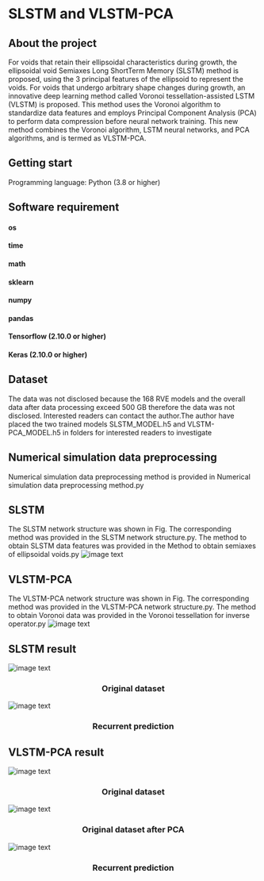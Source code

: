 # SLSTM and VLSTM-PCA

## About the project
For voids that retain their ellipsoidal characteristics during growth, the ellipsoidal void Semiaxes Long ShortTerm Memory (SLSTM) method is proposed, using the 3 principal features of the ellipsoid to represent the voids. For voids that undergo arbitrary shape changes during growth, an innovative deep learning method called Voronoi tessellation-assisted LSTM (VLSTM) is proposed. This method uses the Voronoi algorithm to standardize data features and employs Principal Component Analysis (PCA) to perform data compression before neural network training. This new method combines the Voronoi algorithm, LSTM neural networks, and PCA algorithms, and is termed as VLSTM-PCA.

## Getting start
Programming language: Python (3.8 or higher)

## Software requirement
#### os
#### time
#### math
#### sklearn
#### numpy
#### pandas
#### Tensorflow (2.10.0 or higher)
#### Keras (2.10.0 or higher)

## Dataset
The data was not disclosed because the 168 RVE models and the overall data after data processing exceed 500 GB therefore the data was not disclosed. Interested readers can contact the author.The author have placed the two trained models SLSTM_MODEL.h5 and VLSTM-PCA_MODEL.h5 in folders for interested readers to investigate

## Numerical simulation data preprocessing
Numerical simulation data preprocessing method is provided in Numerical simulation data preprocessing method.py

## SLSTM
The SLSTM network structure was shown in Fig. The corresponding method was provided in the SLSTM network structure.py. The method to obtain SLSTM data features was provided in the Method to obtain semiaxes of ellipsoidal voids.py
![image text](https://github.com/yoyoyoOOO/SLSTM-and-VLSTM-PCA/blob/main/VLSTM-PCA%26SLSTM/Picture/SLSTM.png)

## VLSTM-PCA
The VLSTM-PCA network structure was shown in Fig. The corresponding method was provided in the VLSTM-PCA network structure.py. The method to obtain Voronoi data was provided in the Voronoi tessellation for inverse operator.py
![image text](https://github.com/yoyoyoOOO/SLSTM-and-VLSTM-PCA/blob/main/VLSTM-PCA%26SLSTM/Picture/VLSTM-PCA.png)

## SLSTM result

![image text](https://github.com/yoyoyoOOO/SLSTM-and-VLSTM-PCA/blob/main/VLSTM-PCA%26SLSTM/Picture/SLSTM%20original%20dataset.png)
### <p align="center">Original dataset</p>
![image text](https://github.com/yoyoyoOOO/SLSTM-and-VLSTM-PCA/blob/main/VLSTM-PCA%26SLSTM/Picture/SLSTM%20recurrent%20prediction%20.png)
### <p align="center">Recurrent prediction</p>

## VLSTM-PCA result

![image text](https://github.com/yoyoyoOOO/SLSTM-and-VLSTM-PCA/blob/main/VLSTM-PCA%26SLSTM/Picture/VLSTM-PCA%20original%20dataset.png)
### <p align="center">Original dataset</p>
![image text](https://github.com/yoyoyoOOO/SLSTM-and-VLSTM-PCA/blob/main/VLSTM-PCA%26SLSTM/Picture/VLSTM-PCA%20original%20dataset%20after%20PCA.png)
### <p align="center">Original dataset after PCA</p>
![image text](https://github.com/yoyoyoOOO/SLSTM-and-VLSTM-PCA/blob/main/VLSTM-PCA%26SLSTM/Picture/VLSTM-PCA%20recurrent%20prediction%20.png)
### <p align="center">Recurrent prediction</p>


